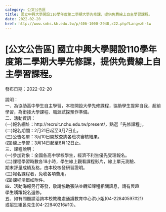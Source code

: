 ```yaml
---
category: 公文公告區
title: 國立中興大學開設110學年度第二學期大學先修課，提供免費線上自主學習課程。
date: 2022-02-20
href: http://www.smhs.kh.edu.tw/p/406-1000-2948,r22.php?Lang=zh-tw
---
```


# [公文公告區] 國立中興大學開設110學年度第二學期大學先修課，提供免費線上自主學習課程。

發布日期：2022-02-20

<div><div></div><div>說明：<br> 一、為協助高中學生自主學習，本校開設大學先修課程，協助學生提昇自我，超前學習，為銜接大學課程、職涯試探預作準備。<br> 二、活動資訊：<br> (一)報名網址：http://recruit.nchu.edu.tw/present/，點選「先修課程」。<br> (二)報名期間：2月21日起至3月7日止。<br> (三)公告名單：3月10日開放查詢各班次審核結果。<br> (四)線上學習：3月14日起至6月12日止。<br> 三、課程說明：<br> (一)參加對象：全國各高中學校學生，經濟不利生優先受理報名。<br> (二)課程學習時數各18小時，學生線上觀看課程影片，線上單元測驗、<br> 期末評量成績及格，由本校核發研習證明。<br> (三)報名課程者，免收各項費用。<br> (四)課程清單如附件。<br> 四、活動海報另行寄發，敬請協助張貼並轉知課程相關訊息，請有興趣<br> 學生踴躍報名選修。<br> 五、如有問題請洽詢本校教務處通識教育中心洪小姐(04-22840597#21)<br> 或招生組呂先生(04-22840216#10)。</div></div>

